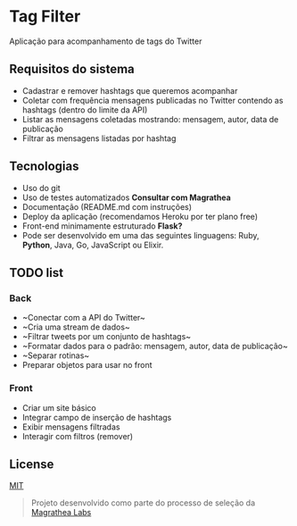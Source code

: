 # Tag Filter
Aplicação para acompanhamento de tags do Twitter

## Requisitos do sistema

* Cadastrar e remover hashtags que queremos acompanhar
* Coletar com frequência mensagens publicadas no Twitter contendo as hashtags (dentro do limite da API)
* Listar as mensagens coletadas mostrando: mensagem, autor, data de publicação
* Filtrar as mensagens listadas por hashtag

## Tecnologias

* Uso do git
* Uso de testes automatizados **Consultar com Magrathea**
* Documentação (README.md com instruções)
* Deploy da aplicação (recomendamos Heroku por ter plano free)
* Front-end minimamente estruturado **Flask?**
* Pode ser desenvolvido em uma das seguintes linguagens: Ruby, **Python**, Java, Go, JavaScript ou Elixir.

## TODO list

### Back
* ~Conectar com a API do Twitter~
* ~Cria uma stream de dados~
* ~Filtrar tweets por um conjunto de hashtags~
* ~Formatar dados para o padrão: mensagem, autor, data de publicação~
* ~Separar rotinas~
* Preparar objetos para usar no front

### Front
* Criar um site básico
* Integrar campo de inserção de hashtags
* Exibir mensagens filtradas
* Interagir com filtros (remover)

## License
[MIT](https://choosealicense.com/licenses/mit/)

> Projeto desenvolvido como parte do processo de seleção da [Magrathea Labs](https://www.magrathealabs.com/)